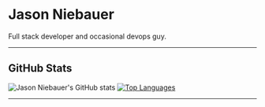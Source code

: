 # Jason Niebauer
Full stack developer and occasional devops guy.

<hr>

## GitHub Stats

![Jason Niebauer's GitHub stats](https://github-readme-stats.vercel.app/api?username=jasonniebauer&show_icons=false&private_count=true)
[![Top Languages](https://github-readme-stats.vercel.app/api/top-langs/?username=jasonniebauer&layout=compact)]()

<hr>

### 
